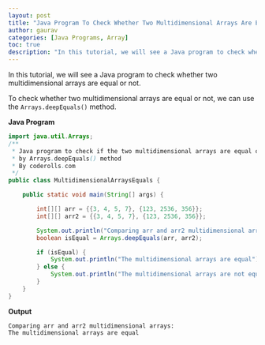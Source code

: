 ```yaml
---
layout: post  
title: "Java Program To Check Whether Two Multidimensional Arrays Are Equal"  
author: gaurav  
categories: [Java Programs, Array]  
toc: true
description: "In this tutorial, we will see a Java program to check whether two multidimensional  arrays are equal or not."
---
```


In this tutorial, we will see a Java program to check whether two multidimensional  arrays are equal or not.

To check whether two multidimensional  arrays are equal or not, we can use the `Arrays.deepEquals()` method.

**Java Program**

```java
import java.util.Arrays;
/**
 * Java program to check if the two multidimensional arrays are equal or not
 * by Arrays.deepEquals() method
 * By coderolls.com
 */
public class MultidimensionalArraysEquals {

    public static void main(String[] args) {

        int[][] arr = {{3, 4, 5, 7}, {123, 2536, 356}};
        int[][] arr2 = {{3, 4, 5, 7}, {123, 2536, 356}};

        System.out.println("Comparing arr and arr2 multidimensional arrays: ");
        boolean isEqual = Arrays.deepEquals(arr, arr2);

        if (isEqual) {
            System.out.println("The multidimensional arrays are equal");
        } else {
            System.out.println("The multidimensional arrays are not equal");
        }
    }
}
```

**Output**

```
Comparing arr and arr2 multidimensional arrays: 
The multidimensional arrays are equal
```

